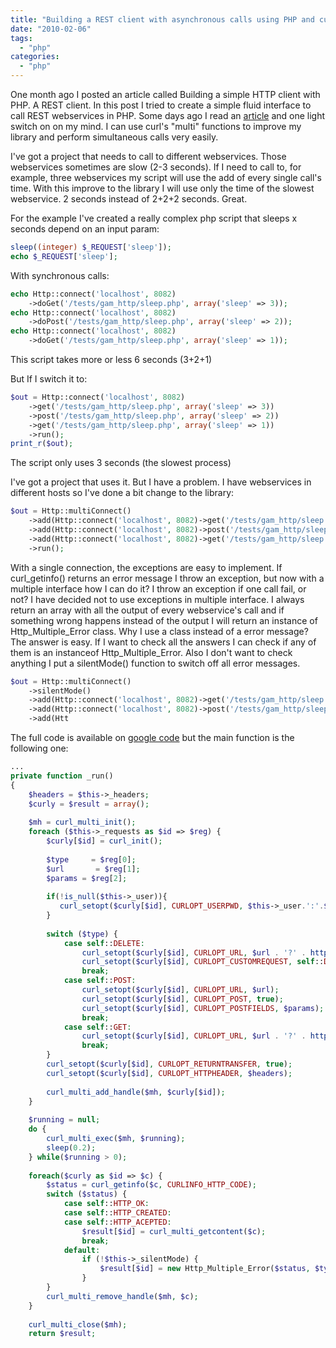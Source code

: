 ```yaml
---
title: "Building a REST client with asynchronous calls using PHP and curl"
date: "2010-02-06"
tags: 
  - "php"
categories: 
  - "php"
---
```


One month ago I posted an article called Building a simple HTTP client with PHP. A REST client. In this post I tried to create a simple fluid interface to call REST webservices in PHP. Some days ago I read an [article](http://www.ibuildings.nl/blog/archives/811-Multithreading-in-PHP-with-CURL.html) and one light switch on on my mind. I can use curl's "multi" functions to improve my library and perform simultaneous calls very easily.

I've got a project that needs to call to different webservices. Those webservices sometimes are slow (2-3 seconds). If I need to call to, for example, three webservices my script will use the add of every single call's time. With this improve to the library I will use only the time of the slowest webservice. 2 seconds instead of 2+2+2 seconds. Great.

For the example I've created a really complex php script that sleeps x seconds depend on an input param:

```php
sleep((integer) $_REQUEST['sleep']);
echo $_REQUEST['sleep'];
```

With synchronous calls:

```php
echo Http::connect('localhost', 8082)
    ->doGet('/tests/gam_http/sleep.php', array('sleep' => 3));
echo Http::connect('localhost', 8082)
    ->doPost('/tests/gam_http/sleep.php', array('sleep' => 2));
echo Http::connect('localhost', 8082)
    ->doGet('/tests/gam_http/sleep.php', array('sleep' => 1));
```

This script takes more or less 6 seconds (3+2+1)

But If I switch it to:

```php
$out = Http::connect('localhost', 8082)
    ->get('/tests/gam_http/sleep.php', array('sleep' => 3))
    ->post('/tests/gam_http/sleep.php', array('sleep' => 2))
    ->get('/tests/gam_http/sleep.php', array('sleep' => 1))
    ->run();
print_r($out);
```

The script only uses 3 seconds (the slowest process)

I've got a project that uses it. But I have a problem. I have webservices in different hosts so I've done a bit change to the library:

```php
$out = Http::multiConnect()
    ->add(Http::connect('localhost', 8082)->get('/tests/gam_http/sleep.php', array('sleep' => 3)))
    ->add(Http::connect('localhost', 8082)->post('/tests/gam_http/sleep.php', array('sleep' => 2)))
    ->add(Http::connect('localhost', 8082)->get('/tests/gam_http/sleep.php', array('sleep' => 1)))
    ->run();
```

With a single connection, the exceptions are easy to implement. If curl\_getinfo() returns an error message I throw an exception, but now with a multiple interface how I can do it? I throw an exception if one call fail, or not? I have decided not to use exceptions in multiple interface. I always return an array with all the output of every webservice's call and if something wrong happens instead of the output I will return an instance of Http\_Multiple\_Error class. Why I use a class instead of a error message? The answer is easy. If I want to check all the answers I can check if any of them is an instanceof Http\_Multiple\_Error. Also I don't want to check anything I put a silentMode() function to switch off all error messages.

```php
$out = Http::multiConnect()
    ->silentMode()
    ->add(Http::connect('localhost', 8082)->get('/tests/gam_http/sleep.php', array('sleep' => 3)))
    ->add(Http::connect('localhost', 8082)->post('/tests/gam_http/sleep.php', array('sleep' => 2)))
    ->add(Htt
```

The full code is available on [google code](http://code.google.com/p/gam-http/) but the main function is the following one:

```php
...
private function _run()
{
    $headers = $this->_headers;
    $curly = $result = array();
 
    $mh = curl_multi_init();
    foreach ($this->_requests as $id => $reg) {
        $curly[$id] = curl_init();
 
        $type     = $reg[0];
        $url       = $reg[1];
        $params = $reg[2];
 
        if(!is_null($this->_user)){
           curl_setopt($curly[$id], CURLOPT_USERPWD, $this->_user.':'.$this->_pass);
        }
 
        switch ($type) {
            case self::DELETE:
                curl_setopt($curly[$id], CURLOPT_URL, $url . '?' . http_build_query($params));
                curl_setopt($curly[$id], CURLOPT_CUSTOMREQUEST, self::DELETE);
                break;
            case self::POST:
                curl_setopt($curly[$id], CURLOPT_URL, $url);
                curl_setopt($curly[$id], CURLOPT_POST, true);
                curl_setopt($curly[$id], CURLOPT_POSTFIELDS, $params);
                break;
            case self::GET:
                curl_setopt($curly[$id], CURLOPT_URL, $url . '?' . http_build_query($params));
                break;
        }
        curl_setopt($curly[$id], CURLOPT_RETURNTRANSFER, true);
        curl_setopt($curly[$id], CURLOPT_HTTPHEADER, $headers);
 
        curl_multi_add_handle($mh, $curly[$id]);
    }
 
    $running = null;
    do {
        curl_multi_exec($mh, $running);
        sleep(0.2);
    } while($running > 0);
 
    foreach($curly as $id => $c) {
        $status = curl_getinfo($c, CURLINFO_HTTP_CODE);
        switch ($status) {
            case self::HTTP_OK:
            case self::HTTP_CREATED:
            case self::HTTP_ACEPTED:
                $result[$id] = curl_multi_getcontent($c);
                break;
            default:
                if (!$this->_silentMode) {
                    $result[$id] = new Http_Multiple_Error($status, $type, $url, $params);
                }
        }
        curl_multi_remove_handle($mh, $c);
    }
 
    curl_multi_close($mh);
    return $result;
```
